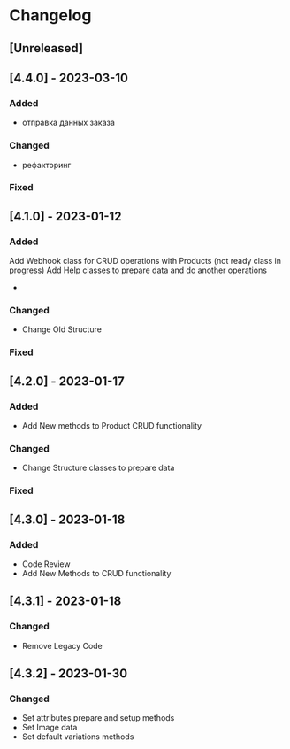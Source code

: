 # Changelog

## [Unreleased]

## [4.4.0] - 2023-03-10

### Added
- отправка данных заказа

### Changed

- рефакторинг

### Fixed


## [4.1.0] - 2023-01-12

### Added

 Add Webhook class for CRUD operations with Products (not ready class in progress)
 Add Help classes to prepare data and do another operations

- 

### Changed

- Change Old Structure

### Fixed

## [4.2.0] - 2023-01-17

### Added

- Add New methods to Product CRUD functionality

### Changed

- Change Structure classes to prepare data

### Fixed

## [4.3.0] - 2023-01-18

### Added

- Code Review
- Add New Methods to CRUD functionality

## [4.3.1] - 2023-01-18

### Changed

- Remove Legacy Code

## [4.3.2] - 2023-01-30

### Changed

- Set attributes prepare and setup methods
- Set Image data
- Set default variations methods
